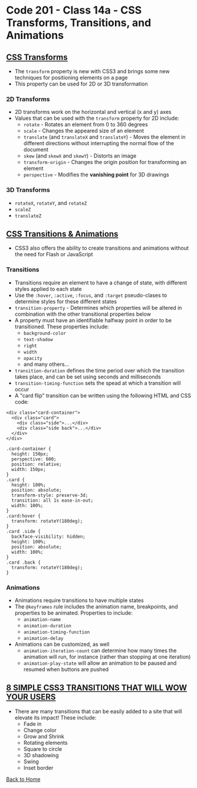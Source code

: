 # Code 201 - Class 14a - CSS Transforms, Transitions, and Animations

## [CSS Transforms](https://learn.shayhowe.com/advanced-html-css/css-transforms/)

- The `transform` property is new with CSS3 and brings some new techniques for positioning elements on a page
- This property can be used for 2D or 3D transformation

### 2D Transforms

- 2D transforms work on the horizontal and vertical (x and y) axes
- Values that can be used with the `transform` property for 2D include:
  - `rotate` - Rotates an element from 0 to 360 degrees
  - `scale` - Changes the appeared size of an element
  - `translate` (and `translateX` and `translateY`) - Moves the element in different directions without interrupting the normal flow of the document
  - `skew` (and `skewX` and `skewY`) - Distorts an image
  - `transform-origin` - Changes the origin position for transforming an element
  - `perspective` - Modifies the **vanishing point** for 3D drawings

### 3D Transforms

- `rotateX`, `rotateY`, and `rotateZ`
- `scaleZ`
- `translateZ`

## [CSS Transitions & Animations](https://learn.shayhowe.com/advanced-html-css/transitions-animations/)

- CSS3 also offers the ability to create transitions and animations without the need for Flash or JavaScript

### Transitions

- Transitions require an element to have a change of state, with different styles applied to each state
- Use the `:hover`, `:active`, `:focus`, and `:target` pseudo-clases to determine styles for these different states
- `transition-property` - Determines which properties will be altered in combination with the other transitional properties below
- A property must have an identifiable halfway point in order to be transitioned. These properties include:
  - `background-color`
  - `text-shadow`
  - `right`
  - `width`
  - `opacity`
  - and many others...
- `transition-duration` defines the time period over which the transition takes place, and can be set using seconds and milliseconds
- `transition-timing-function` sets the spead at which a transition will occur
- A "card flip" transition can be written using the following HTML and CSS code:

```
<div class="card-container">
  <div class="card">
    <div class="side">...</div>
    <div class="side back">...</div>
  </div>
</div>
```

```
.card-container {
  height: 150px;
  perspective: 600;
  position: relative;
  width: 150px;
}
.card {
  height: 100%;
  position: absolute;
  transform-style: preserve-3d;
  transition: all 1s ease-in-out;
  width: 100%;
}
.card:hover {
  transform: rotateY(180deg);
}
.card .side {
  backface-visibility: hidden;
  height: 100%;
  position: absolute;
  width: 100%;
}
.card .back {
  transform: rotateY(180deg);
}
```

### Animations

- Animations require transitions to have multiple states
- The `@keyframes` rule includes the animation name, breakpoints, and properties to be animated. Properties to include:
  - `animation-name`
  - `animation-duration`
  - `animation-timing-function`
  - `animation-delay`
- Animations can be customized, as well
  - `animation-iteration-count` can determine how many times the animation will run, for instance (rather than stopping at one iteration)
  - `animation-play-state` will allow an animation to be paused and resumed when buttons are pushed

## [8 SIMPLE CSS3 TRANSITIONS THAT WILL WOW YOUR USERS](https://www.webdesignerdepot.com/2014/05/8-simple-css3-transitions-that-will-wow-your-users)

- There are many transitions that can be easily added to a site that will elevate its impact! These include:
  - Fade in
  - Change color
  - Grow and Shrink
  - Rotating elements
  - Square to circle
  - 3D shadowing
  - Swing
  - Inset border

[Back to Home](../README.md)
